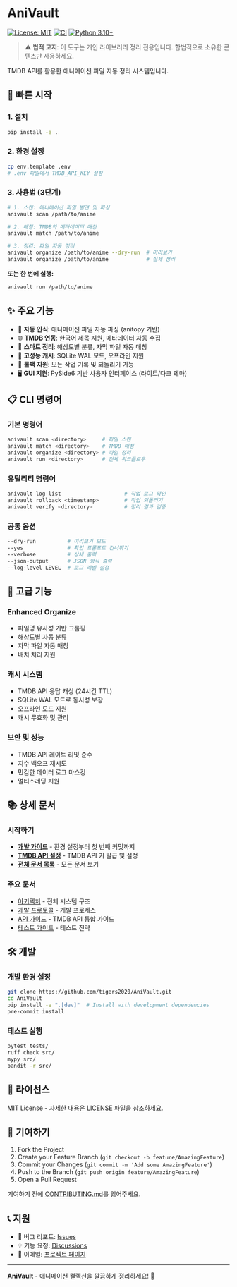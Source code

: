 # AniVault

[![License: MIT](https://img.shields.io/badge/License-MIT-yellow.svg)](https://opensource.org/licenses/MIT)
[![CI](https://github.com/tigers2020/AniVault/workflows/CI/badge.svg)](https://github.com/tigers2020/AniVault/actions)
[![Python 3.10+](https://img.shields.io/badge/python-3.10+-blue.svg)](https://www.python.org/downloads/)

> **⚠️ 법적 고지**: 이 도구는 개인 라이브러리 정리 전용입니다. 합법적으로 소유한 콘텐츠만 사용하세요.

TMDB API를 활용한 애니메이션 파일 자동 정리 시스템입니다.

## 🚀 빠른 시작

### 1. 설치
```bash
pip install -e .
```

### 2. 환경 설정
```bash
cp env.template .env
# .env 파일에서 TMDB_API_KEY 설정
```

### 3. 사용법 (3단계)
```bash
# 1. 스캔: 애니메이션 파일 발견 및 파싱
anivault scan /path/to/anime

# 2. 매칭: TMDB와 메타데이터 매칭
anivault match /path/to/anime

# 3. 정리: 파일 자동 정리
anivault organize /path/to/anime --dry-run  # 미리보기
anivault organize /path/to/anime            # 실제 정리
```

**또는 한 번에 실행:**
```bash
anivault run /path/to/anime
```

## ✨ 주요 기능

- 🎯 **자동 인식**: 애니메이션 파일 자동 파싱 (anitopy 기반)
- 🌐 **TMDB 연동**: 한국어 제목 지원, 메타데이터 자동 수집
- 📁 **스마트 정리**: 해상도별 분류, 자막 파일 자동 매칭
- 💾 **고성능 캐시**: SQLite WAL 모드, 오프라인 지원
- 🔄 **롤백 지원**: 모든 작업 기록 및 되돌리기 기능
- 🖥️ **GUI 지원**: PySide6 기반 사용자 인터페이스 (라이트/다크 테마)

## 📋 CLI 명령어

### 기본 명령어
```bash
anivault scan <directory>     # 파일 스캔
anivault match <directory>    # TMDB 매칭
anivault organize <directory> # 파일 정리
anivault run <directory>      # 전체 워크플로우
```

### 유틸리티 명령어
```bash
anivault log list                    # 작업 로그 확인
anivault rollback <timestamp>        # 작업 되돌리기
anivault verify <directory>          # 정리 결과 검증
```

### 공통 옵션
```bash
--dry-run          # 미리보기 모드
--yes              # 확인 프롬프트 건너뛰기
--verbose          # 상세 출력
--json-output      # JSON 형식 출력
--log-level LEVEL  # 로그 레벨 설정
```

## 🔧 고급 기능

### Enhanced Organize
- 파일명 유사성 기반 그룹핑
- 해상도별 자동 분류
- 자막 파일 자동 매칭
- 배치 처리 지원

### 캐시 시스템
- TMDB API 응답 캐싱 (24시간 TTL)
- SQLite WAL 모드로 동시성 보장
- 오프라인 모드 지원
- 캐시 무효화 및 관리

### 보안 및 성능
- TMDB API 레이트 리밋 준수
- 지수 백오프 재시도
- 민감한 데이터 로그 마스킹
- 멀티스레딩 지원

## 📚 상세 문서

### 시작하기
- **[개발 가이드](docs/guides/getting-started.md)** - 환경 설정부터 첫 번째 커밋까지
- **[TMDB API 설정](docs/api/tmdb-setup.md)** - TMDB API 키 발급 및 설정
- **[전체 문서 목록](docs/README.md)** - 모든 문서 보기

### 주요 문서
- [아키텍처](docs/architecture/ARCHITECTURE_ANIVAULT.md) - 전체 시스템 구조
- [개발 프로토콜](docs/protocols/DEVELOPMENT_PROTOCOL.md) - 개발 프로세스
- [API 가이드](docs/api/README.md) - TMDB API 통합 가이드
- [테스트 가이드](docs/testing/README.md) - 테스트 전략

## 🛠️ 개발

### 개발 환경 설정
```bash
git clone https://github.com/tigers2020/AniVault.git
cd AniVault
pip install -e ".[dev]"  # Install with development dependencies
pre-commit install
```

### 테스트 실행
```bash
pytest tests/
ruff check src/
mypy src/
bandit -r src/
```

## 📄 라이선스

MIT License - 자세한 내용은 [LICENSE](LICENSE) 파일을 참조하세요.

## 🤝 기여하기

1. Fork the Project
2. Create your Feature Branch (`git checkout -b feature/AmazingFeature`)
3. Commit your Changes (`git commit -m 'Add some AmazingFeature'`)
4. Push to the Branch (`git push origin feature/AmazingFeature`)
5. Open a Pull Request

기여하기 전에 [CONTRIBUTING.md](CONTRIBUTING.md)를 읽어주세요.

## 📞 지원

- 🐛 버그 리포트: [Issues](https://github.com/tigers2020/AniVault/issues)
- 💡 기능 요청: [Discussions](https://github.com/tigers2020/AniVault/discussions)
- 📧 이메일: [프로젝트 페이지](https://github.com/tigers2020/AniVault)

---

**AniVault** - 애니메이션 컬렉션을 깔끔하게 정리하세요! 🎌
